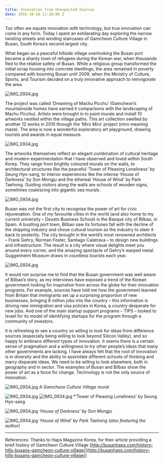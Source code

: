 ```yaml
---
title: Innovation from Unexpected Sources
date: 2016-10-18 11:28:00 Z
---
```


Too often we equate innovation with technology, but true innovation can come in any form. Today I spent an exhilarating day exploring the narrow twisting streets and winding staircases of Gamcheon Culture Village in Busan, South Korea’s second largest city.

What began as a peaceful hillside village overlooking the Busan port became a shanty town of refugees during the Korean war, when thousands fled to the relative safety of Busan. While a religious group transformed the initial scrap housing into concrete dwellings, the area remained in poverty compared with booming Busan until 2009, when the Ministry of Culture, Sports, and Tourism decided on a truly innovative approach to reinvigorate the area.

![IMG_0934.jpg](/uploads/IMG_9675.jpg)

The project was called ‘Dreaming of Machu Picchu’ (Gamcheon’s mountainside homes have earned it comparisons with the landscaping of Machu Picchu). Artists were brought in to paint murals and install 10 artworks nestled within the village paths. This art collection swelled by another 12 works in 2010 through the ‘Miro Miro’ project (miro meaning maze). The area is now a wonderful exploratory art playground, drawing tourists and awards in equal measure.

![IMG_0934.jpg](/uploads/IMG_9736.jpg)

The artworks themselves reflect an elegant combination of cultural heritage and modern experimentation that I have observed and loved within South Korea. They range from brightly coloured murals on the walls, to architectural structures like the peaceful ‘Tower of Pleasing Loneliness’ by Seung Hyo-sang, to interior experiences like the intense ‘House of Darkness’ by Son Mongju and the ethereal 'House of Wind' by Park Taehong. Guiding visitors along the walls are schools of wooden signs, sometimes coalescing into gigantic sea murals. 

![IMG_0934.jpg](/uploads/IMG_9734.jpg)

Busan was not the first city to recognise the power of art for civic rejuvenation. One of my favourite cities in the world (and also home to my current university – Deusto Business School) is the Basque city of Bilbao, in Spain. A bustling port town, Bilbao saw its fortunes fall with the decline of the shipping industry and chose cultural tourism as the industry to steer it back to posterity. The city brought in the world’s most renowned architects – Frank Gehry, Norman Foster, Santiago Calatrava – to design new buildings and infrastructure. The result is a city where visual delights meet you around every corner, and the amazing spectacle of Gehry’s warped metal Guggenheim Museum draws in countless tourists each year.

![IMG_0934.jpg](/uploads/DSCN0690.jpg)

It would not surprise me to find that the Busan government was well aware of Bilbao’s story, as my interviews have exposed a trend of the Korean government looking for inspiration from across the globe for their innovation programs. For example, sources have told me how the government learned from Britain that immigrants set up a surprising proportion of new businesses, bringing 8 million jobs into the country – this information is driving new immigration and visa policies in Korea, a country desperate for new jobs. And one of the main startup support programs – TIPS – looked to Israel for its model of identifying startups for the program through a community of investors.

It is refreshing to see a country so willing to look for ideas from difference sources (especially being willing to look beyond Silicon Valley), and so happy to embrace different types of innovation. It seems there is a certain sense of pragmatism and a willingness to try other people’s ideas that many other governments are lacking. I have always felt that the root of innovation is in diversity and the ability to assimilate different schools of thinking and marry disparate ideas. We need to be willing to look elsewhere, both in geography and in sector. The examples of Busan and Bilbao show the power of art as a force for change. Technology is not the only source of innovation.

![IMG_0934.jpg](/uploads/IMG_9709.jpg)
*A Gamcheon Culture Village mural*

![IMG_0934.jpg](/uploads/IMG_9710.jpg)
![IMG_0934.jpg](/uploads/IMG_9713.jpg)
\*‘Tower of Pleasing Loneliness’ by Seung Hyo-sang

![IMG_0934.jpg](/uploads/IMG_1577.jpg)
*‘House of Darkness’ by Son Mongju*

![IMG_0934.jpg](/uploads/IMG_9779.jpg)
*'House of Wind' by Park Taehong (also featuring the author)*

---

References: Thanks to Haps Magazine Korea, for their article providing a brief history of Gamcheon Culture Village [http://busanhaps.com/history-hills-busans-gamcheon-culture-village/](http://busanhaps.com/history-hills-busans-gamcheon-culture-village/)